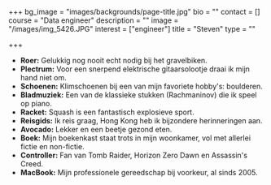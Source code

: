 +++
bg_image = "images/backgrounds/page-title.jpg"
bio = ""
contact = []
course = "Data engineer"
description = ""
image = "/images/img_5426.JPG"
interest = ["engineer"]
title = "Steven"
type = ""

+++
* **Roer:** Gelukkig nog nooit echt nodig bij het gravelbiken.
* **Plectrum:** Voor een snerpend elektrische gitaarsolootje draai ik mijn hand niet om.
* **Schoenen:** Klimschoenen bij een van mijn favoriete hobby's: boulderen.
* **Bladmuziek:** Een van de klassieke stukken (Rachmaninov) die ik speel op piano.
* **Racket:** Squash is een fantastisch explosieve sport.
* **Reisgids:** Ik reis graag, Hong Kong heb ik bijzondere herinneringen aan.
* **Avocado:** Lekker en een beetje gezond eten.
* **Boek:** Mijn boekenkast staat trots in mijn woonkamer, vol met allerlei fictie en non-fictie.
* **Controller:** Fan van Tomb Raider, Horizon Zero Dawn en Assassin's Creed.
* **MacBook:** Mijn professionele gereedschap bij voorkeur, al sinds 2005.